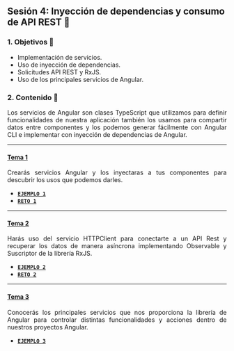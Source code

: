 ## Sesión 4: Inyección de dependencias y consumo de API REST 🤖

<div style="text-align: justify;">

### 1. Objetivos :dart: 

- Implementación de servicios.
- Uso de inyección de dependencias.
- Solicitudes API REST y RxJS.
- Uso de los principales servicios de Angular.

### 2. Contenido :blue_book:

Los servicios de Angular son clases TypeScript que utilizamos para definir funcionalidades de nuestra aplicación también los usamos para compartir datos entre componentes y los podemos generar fácilmente con Angular CLI e implementar con inyección de dependencias de Angular.

---

#### <ins>Tema 1</ins>

Crearás servicios Angular y los inyectaras a tus componentes para descubrir los usos que podemos darles.

- [**`EJEMPLO 1`**](./Ejemplo-01)
- [**`RETO 1`**](./Reto-01)
---

#### <ins>Tema 2</ins>

Harás uso del servicio HTTPClient para conectarte a un API Rest y recuperar los datos de manera asíncrona implementando Observable y Suscriptor de la librería RxJS. 

- [**`EJEMPLO 2`**](./Ejemplo-02)
- [**`RETO 2`**](./Reto-02)
---

#### <ins>Tema 3</ins>

Conocerás los principales servicios que nos proporciona la librería de Angular para controlar distintas funcionalidades y acciones dentro de nuestros proyectos Angular.

- [**`EJEMPLO 3`**](./Ejemplo-03)

</div>

